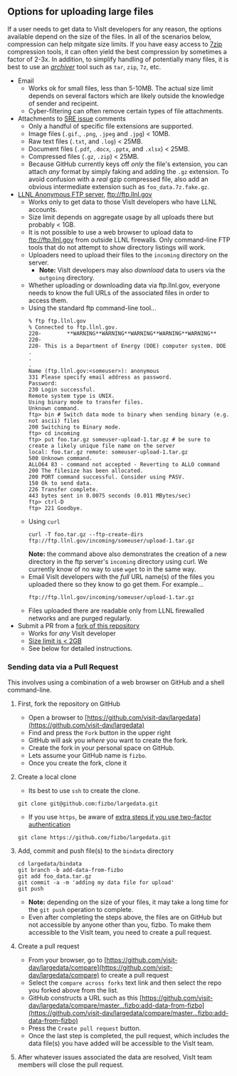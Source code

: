 ## Options for uploading large files

If a user needs to get data to VisIt developers for any reason,
the options available depend on the size of the files. In all of
the scenarios below, compression can help mitgate size limits.
If you have easy access to [7zip](7zip.md) compression tools, it
can often yield the best compression by sometimes a factor of 2-3x.
In addition, to simplify handling of potentially many files, it is
best to use an [*archiver*](https://en.wikipedia.org/wiki/File_archiver)
tool such as `tar`, `zip`, `7z`, etc.

* Email
  * Works ok for small files, less than 5-10MB. The actual size limit
    depends on several factors which are likely outside the knowledge 
    of sender and recipeint.
  * Cyber-filtering can often remove certain types of file attachments.
* Attachments to [SRE issue](https://github.com/visit-dav/live-customer-response/issues) comments
  * Only a handful of specific file extensions are supported.
  * Image files (`.gif`., `.png`, `.jpeg` and `.jpg`) < 10MB.
  * Raw text files (`.txt`, and `.log`) < 25MB.
  * Document files (`.pdf`, `.docx`, `.pptx`, and `.xlsx`) < 25MB.
  * Compressed files (`.gz`, `.zip`) < 25MB.
  * Because GitHub currently keys off *only* the file's extension, you can
    attach *any* format by simply faking and adding the `.gz` extension.
    To avoid confusion with a *real* gzip compressed file, also add an
    obvious intermediate extension such as `foo_data.7z.fake.gz`.
* [LLNL Anonymous FTP server](https://computing.llnl.gov/tutorials/dataheroes/lc_resources/anonymousFTPinstructions.pdf), ftp://ftp.llnl.gov
  * Works only to get data to those VisIt developers who have LLNL accounts.
  * Size limit depends on aggregate usage by all uploads there but probably < 1GB.
  * It is not possible to use a web browser to upload data to ftp://ftp.llnl.gov
    from outside LLNL firewalls. Only command-line FTP tools that do not
    attempt to show directory listings will work.
  * Uploaders need to upload their files to the `incoming` directory on the server.
    * **Note:** VisIt developers may also *download* data to users via the `outgoing`
      directory.
  * Whether uploading or downloading data via ftp.llnl.gov, everyone needs to know
    the full URLs of the associated files in order to access them.
  * Using the standard ftp command-line tool...
    ```
    % ftp ftp.llnl.gov
    % Connected to ftp.llnl.gov.
    220-        **WARNING**WARNING**WARNING**WARNING**WARNING**
    220-        
    220- This is a Department of Energy (DOE) computer system. DOE
    .
    .
    .
    Name (ftp.llnl.gov:<someuser>): anonymous
    331 Please specify email address as password.
    Password:
    230 Login successful.
    Remote system type is UNIX.
    Using binary mode to transfer files.
    Unknown command.
    ftp> bin # Switch data mode to binary when sending binary (e.g. not ascii) files
    200 Switching to Binary mode.
    ftp> cd incoming
    ftp> put foo.tar.gz someuser-upload-1.tar.gz # be sure to create a likely unique file name on the server
    local: foo.tar.gz remote: someuser-upload-1.tar.gz
    500 Unknown command.
    ALLO64 83 - command not accepted - Reverting to ALLO command
    200 The filesize has been allocated.
    200 PORT command successful. Consider using PASV.
    150 Ok to send data.
    226 Transfer complete.
    443 bytes sent in 0.0075 seconds (0.011 MBytes/sec)
    ftp> ctrl-D
    ftp> 221 Goodbye.
    ```
  * Using `curl`
    ```
    curl -T foo.tar.gz --ftp-create-dirs ftp://ftp.llnl.gov/incoming/someuser/upload-1.tar.gz
    ```
    **Note:** the command above also demonstrates the creation of a new directory in the
    ftp server's `incoming` directory using curl. We currently know of no way to use `wget` to
    in the same way.
  * Email VisIt developers with the *full* URL name(s) of the files you uploaded there
    so they know to go get them. For example...
    ```
    ftp://ftp.llnl.gov/incoming/someuser/upload-1.tar.gz
    ```
  * Files uploaded there are readable only from LLNL firewalled networks and are
    purged regularly.
* Submit a PR from a [fork of this repository](https://help.github.com/en/github/getting-started-with-github/fork-a-repo)
  * Works for *any* VisIt developer
  * [Size limit is < 2GB](https://help.github.com/en/github/managing-large-files/about-git-large-file-storage)
  * See below for detailed instructions.

### Sending data via a Pull Request

This involves using a combination of a web browser on GitHub and
a shell command-line.

1. First, fork the repository on GitHub
   * Open a browser to [https://github.com/visit-dav/largedata](https://github.com/visit-dav/largedata)
   * Find and press the `Fork` button in the upper right
   * GitHub will ask you *where* you want to create the fork.
   * Create the fork in your personal space on GitHub.
   * Lets assume your GitHub name is `fizbo`.
   * Once you create the fork, clone it 
2. Create a local clone
   * Its best to use `ssh` to create the clone.

   ```
   git clone git@github.com:fizbo/largedata.git
   ```
   * If you use `https`, be aware of [extra steps if you use two-factor authentication](https://help.github.com/en/github/authenticating-to-github/accessing-github-using-two-factor-authentication#using-two-factor-authentication-with-the-command-line)

   ```
   git clone https://github.com/fizbo/largedata.git 
   ```
3. Add, commit and push file(s) to the `bindata` directory
   ```
   cd largedata/bindata
   git branch -b add-data-from-fizbo
   git add foo_data.tar.gz
   git commit -a -m 'adding my data file for upload'
   git push
   ```
   * **Note:** depending on the size of your files, it may take a 
   long time for the `git push` operation to complete.
   * Even after completing the steps above, the files are on GitHub but
   not accessible by anyone other than you, fizbo. To make them accessible to
   the VisIt team, you need to create a pull request.
4. Create a pull request
   * From your browser, go to
   [https://github.com/visit-dav/largedata/compare](https://github.com/visit-dav/largedata/compare)
   to create a pull request
   * Select the `compare across forks` text link and then select the repo you forked above from the list.
   * GitHub constructs a URL such as this
   [https://github.com/visit-dav/largedata/compare/master...fizbo:add-data-from-fizbo](https://github.com/visit-dav/largedata/compare/master...fizbo:add-data-from-fizbo)
   * Press the `Create pull request` button.
   * Once the last step is completed, the pull request, which includes the
   data file(s) you have added will be accessible to the VisIt team.
5. After whatever issues associated the data are resolved, VisIt team members
   will close the pull request.
